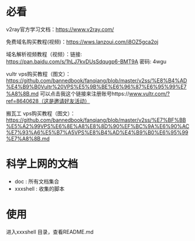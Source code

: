 # 必看

v2ray官方学习文档：https://www.v2ray.com/

免费域名购买教程(视频)：https://wws.lanzoui.com/i8OZ5gca2oj

域名解析视频教程（视频）：链接: https://pan.baidu.com/s/1hLJ7kvDUsSdqugp6-BMT9A  密码: 4wgu

vultr vps购买教程（图文）：https://github.com/bannedbook/fanqiang/blob/master/v2ss/%E8%B4%AD%E4%B9%B0Vultr%20VPS%E5%9B%BE%E6%96%87%E6%95%99%E7%A8%8B.md
可以点击我这个链接来注册账号https://www.vultr.com/?ref=8640628（这是邀请好友活动）

搬瓦工 vps购买教程（图文）：https://github.com/bannedbook/fanqiang/blob/master/v2ss/%E7%BF%BB%E5%A2%99VPS%E6%8E%A8%E8%8D%90%EF%BC%9A%E6%90%AC%E7%93%A6%E5%B7%A5VPS%E8%B4%AD%E4%B9%B0%E6%95%99%E7%A8%8B.md

# 科学上网的文档

- doc : 所有文档集合
- xxxshell : 收集的脚本

# 使用

进入xxxshell 目录，查看README.md
